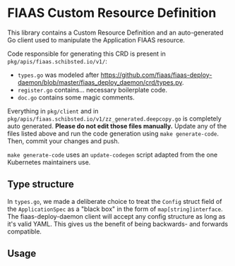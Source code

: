 # FIAAS Custom Resource Definition

This library contains a Custom Resource Definition and an auto-generated Go client used to manipulate the Application FIAAS resource.

Code responsible for generating this CRD is present in `pkg/apis/fiaas.schibsted.io/v1/`:

- `types.go` was modeled after https://github.com/fiaas/fiaas-deploy-daemon/blob/master/fiaas_deploy_daemon/crd/types.py.
- `register.go` contains... necessary boilerplate code.
- `doc.go` contains some magic comments.

Everything in `pkg/client` and in `pkg/apis/fiaas.schibsted.io/v1/zz_generated.deepcopy.go` is completely auto generated. **Please do not edit those files manually.** Update any of the files listed above and run the code generation using `make generate-code`. Then, commit your changes and push.

`make generate-code` uses an `update-codegen` script adapted from the one Kubernetes maintainers use.

## Type structure

In `types.go`, we made a deliberate choice to treat the `Config` struct field of the `ApplicationSpec` as a "black box" in the form of `map[string]interface`. The fiaas-deploy-daemon client will accept any config structure as long as it's valid YAML. This gives us the benefit of being backwards- and forwards compatible.

## Usage

<!-- TODO: Add example code -->
